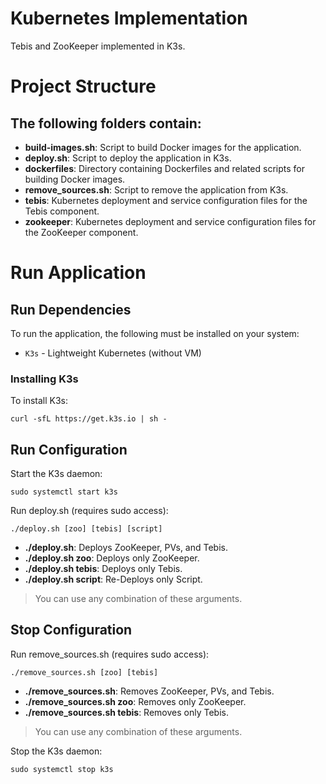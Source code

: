 # Kubernetes Implementation
Tebis and ZooKeeper implemented in K3s.

# Project Structure
## The following folders contain:
- **build-images.sh**: Script to build Docker images for the application.
- **deploy.sh**: Script to deploy the application in K3s.
- **dockerfiles**: Directory containing Dockerfiles and related scripts for building Docker images.
- **remove_sources.sh**: Script to remove the application from K3s.
- **tebis**: Kubernetes deployment and service configuration files for the Tebis component.
- **zookeeper**: Kubernetes deployment and service configuration files for the ZooKeeper component.

# Run Application
## Run Dependencies
To run the application, the following must be installed on your system:
* `K3s` - Lightweight Kubernetes (without VM)

### Installing K3s
To install K3s:

    curl -sfL https://get.k3s.io | sh -

## Run Configuration
Start the K3s daemon:

    sudo systemctl start k3s

Run deploy.sh (requires sudo access):

    ./deploy.sh [zoo] [tebis] [script]

- **./deploy.sh**: Deploys ZooKeeper, PVs, and Tebis.
- **./deploy.sh zoo**: Deploys only ZooKeeper.
- **./deploy.sh tebis**: Deploys only Tebis.
- **./deploy.sh script**: Re-Deploys only Script.

>You can use any combination of these arguments.

## Stop Configuration
Run remove_sources.sh (requires sudo access):

    ./remove_sources.sh [zoo] [tebis]

- **./remove_sources.sh**: Removes ZooKeeper, PVs, and Tebis.
- **./remove_sources.sh zoo**: Removes only ZooKeeper.
- **./remove_sources.sh tebis**: Removes only Tebis.

>You can use any combination of these arguments.

Stop the K3s daemon:

    sudo systemctl stop k3s
